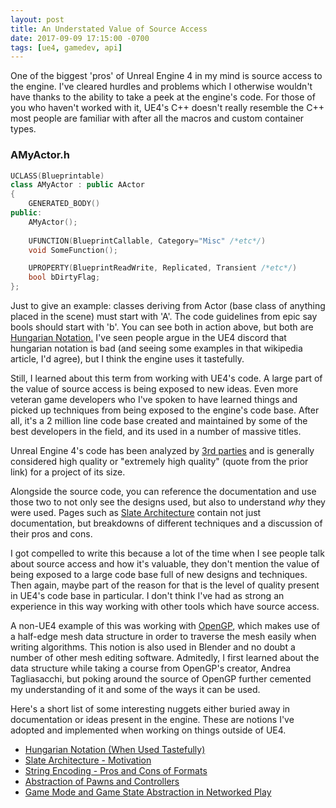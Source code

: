 ```yaml
---
layout: post
title: An Understated Value of Source Access
date: 2017-09-09 17:15:00 -0700
tags: [ue4, gamedev, api]
---
```

One of the biggest 'pros' of Unreal Engine 4 in my mind is source access to the engine.
I've cleared hurdles and problems which I otherwise wouldn't have thanks to the ability
to take a peek at the engine's code. For those of you who haven't worked with it,
UE4's C++ doesn't really resemble the C++ most people are familiar with after all the
macros and custom container types.

### AMyActor.h
```c++
UCLASS(Blueprintable)
class AMyActor : public AActor
{
    GENERATED_BODY()
public:
    AMyActor();
    
    UFUNCTION(BlueprintCallable, Category="Misc" /*etc*/)
    void SomeFunction();

    UPROPERTY(BlueprintReadWrite, Replicated, Transient /*etc*/)
    bool bDirtyFlag;
};
```

Just to give an example: classes deriving from Actor (base class of anything placed in the scene)
must start with 'A'. The code guidelines from epic say bools should start with 'b'. You can see both
in action above, but both are [Hungarian Notation.](https://en.wikipedia.org/wiki/Hungarian_notation)
I've seen people argue in the UE4 discord that hungarian notation is bad (and seeing some examples in
that wikipedia article, I'd agree), but I think the engine uses it tastefully.

Still, I learned about this term from working with UE4's code. A large part of the value of source access
is being exposed to new ideas. Even more veteran game developers who I've spoken to have learned things
and picked up techniques from being exposed to the engine's code base. After all, it's a 2 million line
code base created and maintained by some of the best developers in the field, and its used in a number
of massive titles.

Unreal Engine 4's code has been analyzed by [3rd parties](https://www.unrealengine.com/en-US/blog/how-pvs-studio-team-improved-unreal-engines-code)
and is generally considered high quality or "extremely high quality" (quote from the prior link)
for a project of its size.

Alongside the source code, you can reference the documentation and use those two to not only see the designs
used, but also to understand *why* they were used. Pages such as [Slate Architecture](https://docs.unrealengine.com/latest/INT/Programming/Slate/Architecture/index.html)
contain not just documentation, but breakdowns of different techniques and a discussion
of their pros and cons.

I got compelled to write this because a lot of the time when I see people talk about source access and how
it's valuable, they don't mention the value of being exposed to a large code base full of new designs and
techniques. Then again, maybe part of the reason for that is the level of quality present in UE4's code
base in particular. I don't think I've had as strong an experience in this way working with other tools
which have source access.

A non-UE4 example of this was working with [OpenGP](http://opengp.github.io/tutorial.html), which makes use of
a half-edge mesh data structure in order to traverse the mesh easily when writing algorithms. This notion is
also used in Blender and no doubt a number of other mesh editing software. Admitedly, I first learned about the data
structure while taking a course from OpenGP's creator, Andrea Tagliasacchi, but poking around the source of
OpenGP further cemented my understanding of it and some of the ways it can be used.

Here's a short list of some interesting nuggets either buried away in documentation or ideas present in the engine.
These are notions I've adopted and implemented when working on things outside of UE4.

* [Hungarian Notation (When Used Tastefully)](https://en.wikipedia.org/wiki/Hungarian_notation)
* [Slate Architecture - Motivation](https://docs.unrealengine.com/latest/INT/Programming/Slate/Architecture/index.html#motivation)
* [String Encoding - Pros and Cons of Formats](https://docs.unrealengine.com/latest/INT/Programming/UnrealArchitecture/StringHandling/CharacterEncoding/index.html#thecaseforbinary)
* [Abstraction of Pawns and Controllers](https://docs.unrealengine.com/latest/INT/Gameplay/Framework/Controller/)
* [Game Mode and Game State Abstraction in Networked Play](https://docs.unrealengine.com/latest/INT/Gameplay/Framework/GameMode/)
